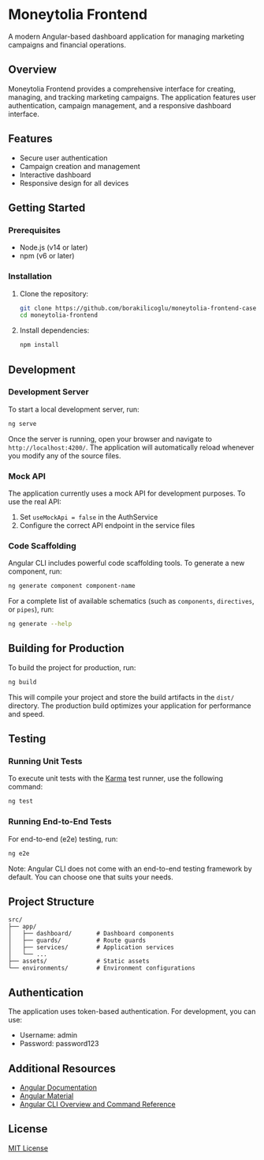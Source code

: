 # Moneytolia Frontend

A modern Angular-based dashboard application for managing marketing campaigns and financial operations.

## Overview

Moneytolia Frontend provides a comprehensive interface for creating, managing, and tracking marketing campaigns. The application features user authentication, campaign management, and a responsive dashboard interface.

## Features

- Secure user authentication
- Campaign creation and management
- Interactive dashboard
- Responsive design for all devices

## Getting Started

### Prerequisites

- Node.js (v14 or later)
- npm (v6 or later)

### Installation

1. Clone the repository:

   ```bash
   git clone https://github.com/borakilicoglu/moneytolia-frontend-case.git
   cd moneytolia-frontend
   ```

2. Install dependencies:
   ```bash
   npm install
   ```

## Development

### Development Server

To start a local development server, run:

```bash
ng serve
```

Once the server is running, open your browser and navigate to `http://localhost:4200/`. The application will automatically reload whenever you modify any of the source files.

### Mock API

The application currently uses a mock API for development purposes. To use the real API:

1. Set `useMockApi = false` in the AuthService
2. Configure the correct API endpoint in the service files

### Code Scaffolding

Angular CLI includes powerful code scaffolding tools. To generate a new component, run:

```bash
ng generate component component-name
```

For a complete list of available schematics (such as `components`, `directives`, or `pipes`), run:

```bash
ng generate --help
```

## Building for Production

To build the project for production, run:

```bash
ng build
```

This will compile your project and store the build artifacts in the `dist/` directory. The production build optimizes your application for performance and speed.

## Testing

### Running Unit Tests

To execute unit tests with the [Karma](https://karma-runner.github.io) test runner, use the following command:

```bash
ng test
```

### Running End-to-End Tests

For end-to-end (e2e) testing, run:

```bash
ng e2e
```

Note: Angular CLI does not come with an end-to-end testing framework by default. You can choose one that suits your needs.

## Project Structure

```
src/
├── app/
│   ├── dashboard/       # Dashboard components
│   ├── guards/          # Route guards
│   ├── services/        # Application services
│   └── ...
├── assets/              # Static assets
└── environments/        # Environment configurations
```

## Authentication

The application uses token-based authentication. For development, you can use:

- Username: admin
- Password: password123

## Additional Resources

- [Angular Documentation](https://angular.dev)
- [Angular Material](https://material.angular.io)
- [Angular CLI Overview and Command Reference](https://angular.dev/tools/cli)

## License

[MIT License](LICENSE)
